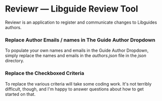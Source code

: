 # Reviewr — Libguide Review Tool

Reviewr is an application to register and communicate changes to Libguides authors.

### Replace Author Emails / names in The Guide Author Dropdown

To populate your own names and emails in the Guide Author Dropdown, simply replace the names and emails in the _authors.json_ file in the _json_ directory.

### Replace the Checkboxed Criteria

To replace the various criteria will take some coding work. It's not terribly difficult, though, and I'm happy to answer questions about how to get started on that.
